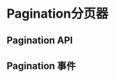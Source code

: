 <script setup>
import Default from './default.vue'
import API from './api.vue'
import Event from './event.vue'
</script>

# Pagination分页器

<Preview comp-name="Pagination" demo-name="default">
  <Default />
</Preview>

## Pagination API

<API/>

## Pagination 事件

<Event/>
